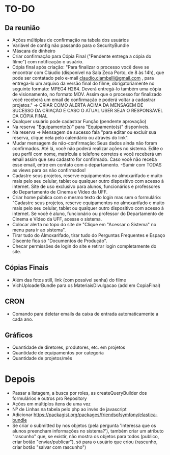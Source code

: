 # TO-DO

## Da reunião
- Ações múltiplas de confirmação na tabela dos usuários
- Variável de config não passando para o SecurityBundle
- Máscara de dinheiro
- Criar confirmação para Cópia Final ("Pendente entrega a cópia do filme") com notificação o usuário.
- Cópia final após criação: "Para finalizar o processo você deve se encontrar com Cláudio (disponível na Sala Zeca Porto, de 8 às 14h), que pode ser contatado pelo e-mail claudio.ciambelli@gmail.com , para entrega-lo um arquivo da versão final do filme, obrigatoriamente no seguinte formato: MPEG4 H264. Deverá entregá-lo também uma cópia de visionamento, no formato MOV.
Assim que o processo for finalizado você receberá um email de confirmação e poderá voltar a cadastrar projetos." -> CRIAR COMO ALERTA ACIMA DA MENSAGEM DE SUCESSO DA CRIAÇÃO E CASO O ATUAL USER SEJA O RESPONSÁVEL DA CÓPIA FINAL
- Qualquer usuário pode cadastrar Função (pendente aprovação)
- Na reserva "Equipamento(s)" para "Equipamento(s)" disponíveis.
- Na reserva -> Mensagem de sucesso fala "para editar ou excluir sua reserva, clique nela pelo calendário ou através do link".
- Mudar mensagem de não-confirmação: Seus dados ainda não foram confirmados. Até lá, você não poderá realizar ações no sistema. Edite o seu perfil com nome, matrícula e telefone corretos e você receberá um email assim que seu cadastro for confirmado. Caso você não receba esse email, entre em contato com o departamento.
-Sumir com TODAS as views para os não confirmados!
- Cadastre seus projetos, reserve equipamentos no almoxarifado e muito mais pelo seu celular, tablet ou qualquer outro dispositivo com acesso à internet. Site de uso exclusivo para alunos, funcionários e professores do Departamento de Cinema e Vídeo da UFF.
- Criar home pública com o mesmo texto do login mas sem o formulário: "Cadastre seus projetos, reserve equipamentos no almoxarifado e muito mais pelo seu celular, tablet ou qualquer outro dispositivo com acesso à internet. Se você é aluno, funcionário ou professor do Departamento de Cinema e Vídeo da UFF, acesse o sistema.
- Colocar alerta no topo do site de "Clique em "Acessar o Sistema" no menu para ir ao sistema".
- Tirar tudo do Almoxarifado, tirar tudo do Perguntas Frequentes e Espaço Discente fica só "Documentos de Produção".
- Checar permissões de login do site e retirar login completamente do site.

## Cópias Finais
- Além das fotos still, link (com possível senha) do filme
- VichUploaderBundle para os MateriaisDivulgacao (add em CopiaFinal)

## CRON
- Comando para deletar emails da caixa de entrada automaticamente a cada ano.

## Gráficos
- Quantidade de diretores, produtores, etc. em projetos
- Quantidade de equipamentos por categoria
- Quantidade de projetos/mês

# Depois
- Passar a listagem, a busca por roles, as createQueryBuilder dos formulários e outros pro Repository
- Ações em múltiplos itens de uma vez
- Nº de Linhas na tabela pelo php ao invés de javascript
- Adicionar https://packagist.org/packages/friendsofsymfony/elastica-bundle
- Se criar o submitted by nos objetos (pela pergunta 'Interessa que os alunos preencham informações no sistema?'), também criar um atributo "rascunho" que, se existir, não mostra os objetos para todos (publico, criar botão "enviar/publicar"), só para o usuário que criou (rascunho, criar botão "salvar com rascunho")
